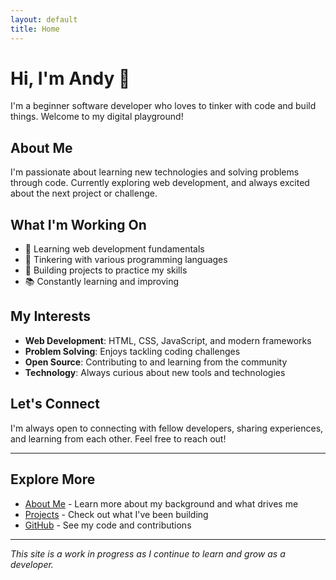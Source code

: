 ```yaml
---
layout: default
title: Home
---
```


# Hi, I'm Andy 👋

I'm a beginner software developer who loves to tinker with code and build things. Welcome to my digital playground!

## About Me

I'm passionate about learning new technologies and solving problems through code. Currently exploring web development, and always excited about the next project or challenge.

## What I'm Working On

- 🌱 Learning web development fundamentals
- 🔧 Tinkering with various programming languages
- 🚀 Building projects to practice my skills
- 📚 Constantly learning and improving

## My Interests

- **Web Development**: HTML, CSS, JavaScript, and modern frameworks
- **Problem Solving**: Enjoys tackling coding challenges
- **Open Source**: Contributing to and learning from the community
- **Technology**: Always curious about new tools and technologies

## Let's Connect

I'm always open to connecting with fellow developers, sharing experiences, and learning from each other. Feel free to reach out!

---

## Explore More

- [About Me](/about/) - Learn more about my background and what drives me
- [Projects](/projects/) - Check out what I've been building
- [GitHub](https://github.com/MrBunbao) - See my code and contributions

---

*This site is a work in progress as I continue to learn and grow as a developer.*

